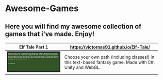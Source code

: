 # Awesome-Games


## Here you will find my awesome collection of games that i've made. Enjoy!







Elf Tale Part 1 | https://victornas91.github.io/Elf-Tale/
------------ | ------------- 
![Elf Tale P1](/img/elftale1.gif) | Choose your own path (including classes!) in this text-based fantasy game. Made with C#, Unity and WebGL. 




